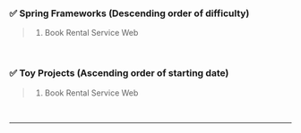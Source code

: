 <!-- Contents -->
### ✅ Spring Frameworks (Descending order of difficulty)
> 1. Book Rental Service Web

<br>

### ✅ Toy Projects (Ascending order of starting date)
> 1. Book Rental Service Web

<br>

***

<br>
<br>
<br>
